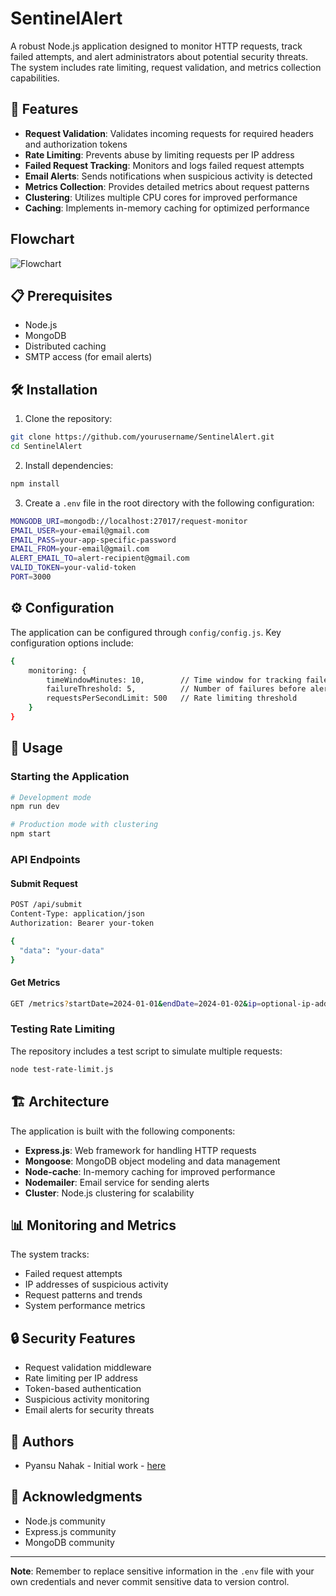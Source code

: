 # SentinelAlert

A robust Node.js application designed to monitor HTTP requests, track failed attempts, and alert administrators about potential security threats. The system includes rate limiting, request validation, and metrics collection capabilities.

## 🚀 Features

- **Request Validation**: Validates incoming requests for required headers and authorization tokens
- **Rate Limiting**: Prevents abuse by limiting requests per IP address
- **Failed Request Tracking**: Monitors and logs failed request attempts
- **Email Alerts**: Sends notifications when suspicious activity is detected
- **Metrics Collection**: Provides detailed metrics about request patterns
- **Clustering**: Utilizes multiple CPU cores for improved performance
- **Caching**: Implements in-memory caching for optimized performance

## Flowchart

![Flowchart](https://github.com/user-attachments/assets/bb14bdc1-b613-47e8-be9d-1bfa1ef90ae9)


## 📋 Prerequisites

- Node.js
- MongoDB
- Distributed caching
- SMTP access (for email alerts)

## 🛠️ Installation

1. Clone the repository:
```bash
git clone https://github.com/yourusername/SentinelAlert.git
cd SentinelAlert
```

2. Install dependencies:
```bash
npm install
```

3. Create a `.env` file in the root directory with the following configuration:
```bash
MONGODB_URI=mongodb://localhost:27017/request-monitor
EMAIL_USER=your-email@gmail.com
EMAIL_PASS=your-app-specific-password
EMAIL_FROM=your-email@gmail.com
ALERT_EMAIL_TO=alert-recipient@gmail.com
VALID_TOKEN=your-valid-token
PORT=3000
```

## ⚙️ Configuration

The application can be configured through `config/config.js`. Key configuration options include:
```bash
{
    monitoring: {
        timeWindowMinutes: 10,        // Time window for tracking failed attempts
        failureThreshold: 5,          // Number of failures before alerting
        requestsPerSecondLimit: 500   // Rate limiting threshold
    }
}
```
## 🚦 Usage
### Starting the Application
```bash
# Development mode
npm run dev

# Production mode with clustering
npm start
```
### API Endpoints
#### Submit Request
```bash
POST /api/submit
Content-Type: application/json
Authorization: Bearer your-token

{
  "data": "your-data"
}
```
#### Get Metrics
```bash
GET /metrics?startDate=2024-01-01&endDate=2024-01-02&ip=optional-ip-address
```

### Testing Rate Limiting

The repository includes a test script to simulate multiple requests:
```bash
node test-rate-limit.js

```


## 🏗️ Architecture

The application is built with the following components:

- **Express.js**: Web framework for handling HTTP requests
- **Mongoose**: MongoDB object modeling and data management
- **Node-cache**: In-memory caching for improved performance
- **Nodemailer**: Email service for sending alerts
- **Cluster**: Node.js clustering for scalability

## 📊 Monitoring and Metrics

The system tracks:
- Failed request attempts
- IP addresses of suspicious activity
- Request patterns and trends
- System performance metrics

## 🔒 Security Features

- Request validation middleware
- Rate limiting per IP address
- Token-based authentication
- Suspicious activity monitoring
- Email alerts for security threats

## 👥 Authors

- Pyansu Nahak - Initial work - [here](https://github.com/pyasnu07)

## 🙏 Acknowledgments

- Node.js community
- Express.js community
- MongoDB community


---

**Note**: Remember to replace sensitive information in the `.env` file with your own credentials and never commit sensitive data to version control.
